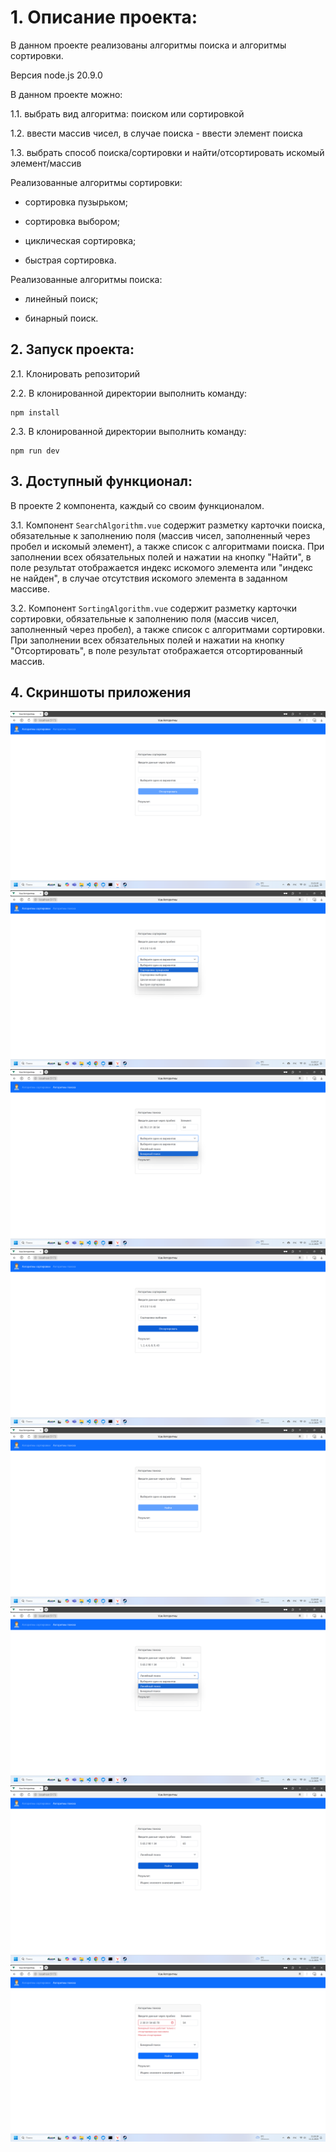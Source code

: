 # 1. Описание проекта:

В данном проекте реализованы алгоритмы поиска и алгоритмы сортировки.  

Версия node.js 20.9.0  

В данном проекте можно:  

1.1. выбрать вид алгоритма: поиском или сортировкой  

1.2. ввести массив чисел, в случае поиска - ввести элемент поиска  

1.3. выбрать способ поиска/сортировки и найти/отсортировать искомый элемент/массив  

Реализованные алгоритмы сортировки:  

- сортировка пузырьком;  

- сортировка выбором;  

- циклическая сортировка;  

- быстрая сортировка.  


Реализованные алгоритмы поиска:  

- линейный поиск;  

- бинарный поиск.  

## 2. Запуск проекта:
2.1. Клонировать репозиторий

2.2. В клонированной директории выполнить команду:    

```
npm install
```

2.3. В клонированной директории выполнить команду:    

```
npm run dev
```

## 3. Доступный функционал:
В проекте 2 компонента, каждый со своим функционалом.

3.1. Компонент `SearchAlgorithm.vue` содержит разметку карточки поиска, обязательные к заполнению поля (массив чисел, заполненный через пробел и искомый элемент), а также список с алгоритмами поиска. При заполнении всех обязательных полей и нажатии на кнопку "Найти", в поле результат отображается индекс искомого элемента или "индекс не найден", в случае отсутствия искомого элемента в заданном массиве.   

3.2. Компонент `SortingAlgorithm.vue` содержит разметку карточки сортировки, обязательные к заполнению поля (массив чисел, заполненный через пробел), а также список с алгоритмами сортировки. При заполнении всех обязательных полей и нажатии на кнопку "Отсортировать", в поле результат отображается отсортированный массив.  


## 4. Скриншоты приложения  

![Скриншот стартовой страницы.](./src/img/screenshot/start.png)
![Скриншот списка алгоритмов сортировки.](./src/img/screenshot/selection_of_sorting_algorithm.png)
![Скриншот списка алгоритмов поиска.](./src/img/screenshot/selection_of_search_algorithm.png)
![Скриншот сортировки выбором.](./src/img/screenshot/selected_sort.png)
![Скриншот страницы с алгоритмами поиска.](./src/img/screenshot/search_start.png)
![Скриншот выбора из списка линейного поиска.](./src/img/screenshot/linear_search.png)
![Скриншот линейного поиска с результатом.](./src/img/screenshot/linear_search2.png)
![Скриншот бинарного поиска.](./src/img/screenshot/binary_search.png)
